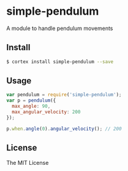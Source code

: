 # simple-pendulum

A module to handle pendulum movements

## Install

```bash
$ cortex install simple-pendulum --save
```

<!--
Wrap examples with a pair of ```
使用成对的 ``` 来包裹示例。
代码块的 ``` 后面需要定义这部分代码的类型。比如上面的代码是 bash 脚本，常用的包括：
bash, js, json, html, css 等
-->


## Usage

```js
var pendulum = require('simple-pendulum');
var p = pendulum({
  max_angle: 90,
  max_angular_velocity: 200
});

p.when.angle(0).angular_velocity(); // 200
```


## License

The MIT License